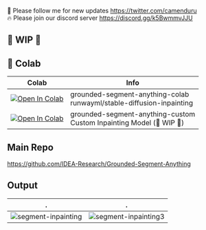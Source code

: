 🐣 Please follow me for new updates https://twitter.com/camenduru <br />
🔥 Please join our discord server https://discord.gg/k5BwmmvJJU

## 🚦 WIP 🚦

## 🦒 Colab 

| Colab | Info
| --- | --- |
[![Open In Colab](https://colab.research.google.com/assets/colab-badge.svg)](https://colab.research.google.com/github/camenduru/grounded-segment-anything-colab/blob/main/grounded-segment-anything-colab.ipynb) | grounded-segment-anything-colab <br /> runwayml/stable-diffusion-inpainting
[![Open In Colab](https://colab.research.google.com/assets/colab-badge.svg)](https://colab.research.google.com/github/camenduru/grounded-segment-anything-colab/blob/main/grounded-segment-anything-custom.ipynb) | grounded-segment-anything-custom <br /> Custom Inpainting Model (🚦 WIP 🚦)

## Main Repo
https://github.com/IDEA-Research/Grounded-Segment-Anything


## Output
| . | .
| --- | --- |
![segment-inpainting](https://user-images.githubusercontent.com/54370274/230939654-6e667075-1c5c-4e91-9720-69631cd259dc.png) | ![segment-inpainting3](https://user-images.githubusercontent.com/54370274/231049649-a0c57991-ec04-4d2d-a10d-cca75ab92a13.png)
